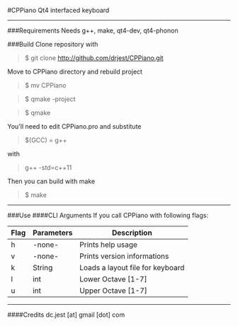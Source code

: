 #CPPiano
Qt4 interfaced keyboard

---

###Requirements
Needs g++, make, qt4-dev, qt4-phonon

###Build
Clone repository with 
> $ git clone http://github.com/drjest/CPPiano.git

Move to CPPiano directory and rebuild project
> $ mv CPPiano

> $ qmake -project

> $ qmake

You'll need to edit CPPiano.pro and substitute 
> $(GCC) = g++ 

with

> g++ -std=c++11

Then you can build with make
> $ make

---
###Use
####CLI Arguments
If you call CPPiano with following flags:

Flag | Parameters | Description 
---- | ---------- | -----------
h    | -none-     | Prints help usage
v    | -none-     | Prints version informations
k    | String     | Loads a layout file for keyboard
l    | int        | Lower Octave [1-7]
u    | int        | Upper Octave [1-7]

---
####Credits
dc.jest [at] gmail [dot] com